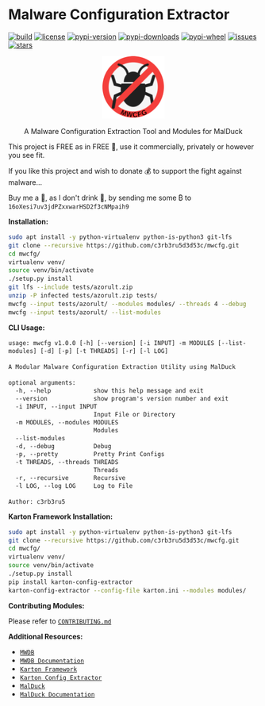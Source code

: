 # Malware Configuration Extractor

[![build](https://travis-ci.org/c3rb3ru5d3d53c/mwcfg.svg?branch=master)](https://travis-ci.org/c3rb3ru5d3d53c/mwcfg)
[![license](https://img.shields.io/github/license/c3rb3ru5d3d53c/mwcfg-modules)](https://github.com/c3rb3ru5d3d53c/mwcfg/blob/master/LICENSE)
[![pypi-version](https://pypip.in/v/mwcfg/badge.png)](https://pypi.org/project/mwcfg/)
[![pypi-downloads](https://pypip.in/d/mwcfg/badge.png)](https://pypi.org/project/mwcfg/)
[![pypi-wheel](https://pypip.in/wheel/mwcfg/badge.svg)](https://pypi.org/project/mwcfg/)
[![issues](https://img.shields.io/github/issues/c3rb3ru5d3d53c/mwcfg-modules)](https://github.com/c3rb3ru5d3d53c/mwcfg/issues)
[![stars](https://img.shields.io/github/stars/c3rb3ru5d3d53c/mwcfg)](https://github.com/c3rb3ru5d3d53c/mwcfg/stargazers)

<p align="center">
  <img src="https://github.com/c3rb3ru5d3d53c/mwcfg/raw/master/docs/img/logo.png" alt="logo" width="25%">
</p>
<p align="center">
  A Malware Configuration Extraction Tool and Modules for MalDuck
</p>

This project is FREE as in FREE :beer:, use it commercially, privately or however you see fit.

If you like this project and wish to donate :moneybag: to support the fight against malware...

Buy me a :tea:, as I don't drink :beer:, by sending me some ₿ to `16oXesi7uv3jdPZxxwarHSD2f3cNMpaih9`

**Installation:**
```bash
sudo apt install -y python-virtualenv python-is-python3 git-lfs
git clone --recursive https://github.com/c3rb3ru5d3d53c/mwcfg.git
cd mwcfg/
virtualenv venv/
source venv/bin/activate
./setup.py install
git lfs --include tests/azorult.zip
unzip -P infected tests/azorult.zip tests/
mwcfg --input tests/azorult/ --modules modules/ --threads 4 --debug
mwcfg --input tests/azorult/ --list-modules
```

**CLI Usage:**
```text
usage: mwcfg v1.0.0 [-h] [--version] [-i INPUT] -m MODULES [--list-modules] [-d] [-p] [-t THREADS] [-r] [-l LOG]

A Modular Malware Configuration Extraction Utility using MalDuck

optional arguments:
  -h, --help            show this help message and exit
  --version             show program's version number and exit
  -i INPUT, --input INPUT
                        Input File or Directory
  -m MODULES, --modules MODULES
                        Modules
  --list-modules
  -d, --debug           Debug
  -p, --pretty          Pretty Print Configs
  -t THREADS, --threads THREADS
                        Threads
  -r, --recursive       Recursive
  -l LOG, --log LOG     Log to File

Author: c3rb3ru5
```

**Karton Framework Installation:**
```bash
sudo apt install -y python-virtualenv python-is-python3 git-lfs
git clone --recursive https://github.com/c3rb3ru5d3d53c/mwcfg.git
cd mwcfg/
virtualenv venv/
source venv/bin/activate
./setup.py install
pip install karton-config-extractor
karton-config-extractor --config-file karton.ini --modules modules/
```

**Contributing Modules:**

Please refer to [`CONTRIBUTING.md`](https://github.com/c3rb3ru5d3d53c/mwcfg/blob/master/CONTRIBUTING.md)

**Additional Resources:**
- [`MWDB`](https://github.com/CERT-Polska/mwdb-core)
- [`MWDB Documentation`](https://mwdb.readthedocs.io/en/latest/)
- [`Karton Framework`](https://github.com/CERT-Polska/karton)
- [`Karton Config Extractor`](https://github.com/CERT-Polska/karton-config-extractor)
- [`MalDuck`](https://github.com/CERT-Polska/malduck)
- [`MalDuck Documentation`](https://malduck.readthedocs.io/en/latest/)
